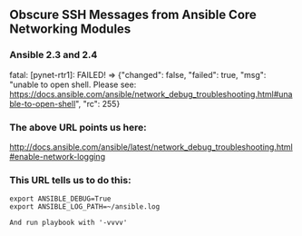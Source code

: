 ## Obscure SSH Messages from Ansible Core Networking Modules

### Ansible 2.3 and 2.4

fatal: [pynet-rtr1]: FAILED! => {"changed": false, "failed": true, "msg": "unable to open shell. Please see: https://docs.ansible.com/ansible/network_debug_troubleshooting.html#unable-to-open-shell", "rc": 255}

### The above URL points us here:

http://docs.ansible.com/ansible/latest/network_debug_troubleshooting.html#enable-network-logging

### This URL tells us to do this:

    export ANSIBLE_DEBUG=True
    export ANSIBLE_LOG_PATH=~/ansible.log

    And run playbook with '-vvvv'
